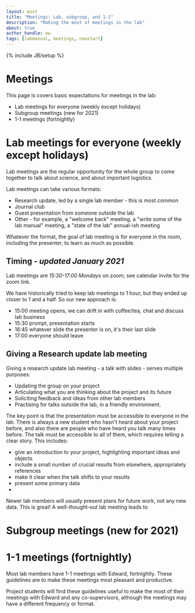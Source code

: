 ```yaml
---
layout: post
title: "Meetings: Lab, subgroup, and 1-1"
description: "Making the most of meetings in the lab"
about: true
author_handle: ew
tags: [labmanual, meetings, newstart]
---
```

{% include JB/setup %}

# Meetings

This page is covers basic expectations for meetings in the lab:

* Lab meetings for everyone (weekly except holidays)
* Subgroup meetings (new for 2021)
* 1-1 meetings (fortnightly)


# Lab meetings for everyone (weekly except holidays)

Lab meetings are the regular opportunity for the whole group to come together to talk about science, and about important logistics.

Lab meetings can take various formats:

* Research update, led by a single lab member - this is most common
* Journal club
* Guest presentation from someone outside the lab
* Other - for example, a "welcome back" meeting, a "write some of the lab manual" meeting, a "state of the lab" annual-ish meeting

Whatever the format, the goal of lab meeting is for everyone in the room, including the presenter, to learn as much as possible.

## Timing - *updated January 2021*

Lab meetings are *15:30-17:00 Mondays* on zoom; see calendar invite for the zoom link.

We have historically tried to keep lab meetings to 1 hour, but they ended up closer to 1 and a half.
So our new approach is:

* 15:00 meeting opens, we can drift in with coffee/tea, chat and discuss lab business
* 15:30 prompt, presentation starts
* 16:45 whatever slide the presenter is on, it's their last slide
* 17:00 everyone should leave

## Giving a Research update lab meeting

Giving a research update lab meeting - a talk with slides - serves multiple purposes:

* Updating the group on your project
* Articulating what you are thinking about the project and its future
* Soliciting feedback and ideas from other lab members
* Practising for talks outside the lab, in a friendly environment.

The key point is that the presentation must be accessible to everyone in the lab.
There is always a new student who hasn't heard about your project before, and also there are people who have heard you talk many times before. The talk must be accessible to all of them, which requires telling a clear story. This includes:

* give an introduction to your project, highlighting important ideas and objects
* include a small number of crucial results from elsewhere, appropriately references
* make it clear when the talk shifts to your results
* present some primary data
* 

Newer lab members will usually present plans for future work, not any new data. This is great! A well-thought-out lab meeting leads to  

# Subgroup meetings (new for 2021)


# 1-1 meetings (fortnightly)

Most lab members have 1-1 meetings with Edward, fortnightly.
These guidelines are to make these meetings most pleasant and productive.

Project students will find these guidelines useful to make the most of their meetings with Edward and any co-supervisors, although the meetings may have a different frequency or format.
